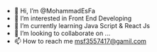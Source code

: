 - 👋 Hi, I’m @MohammadEsFa
- 👀 I’m interested in Front End Developing
- 🌱 I’m currently learning Java Script & React Js
- 💞️ I’m looking to collaborate on ...
- 📫 How to reach me msf3557417@gamil.com

<!---
MohammadEsFa/MohammadEsFa is a ✨ special ✨ repository because its `README.md` (this file) appears on your GitHub profile.
You can click the Preview link to take a look at your changes.
--->
